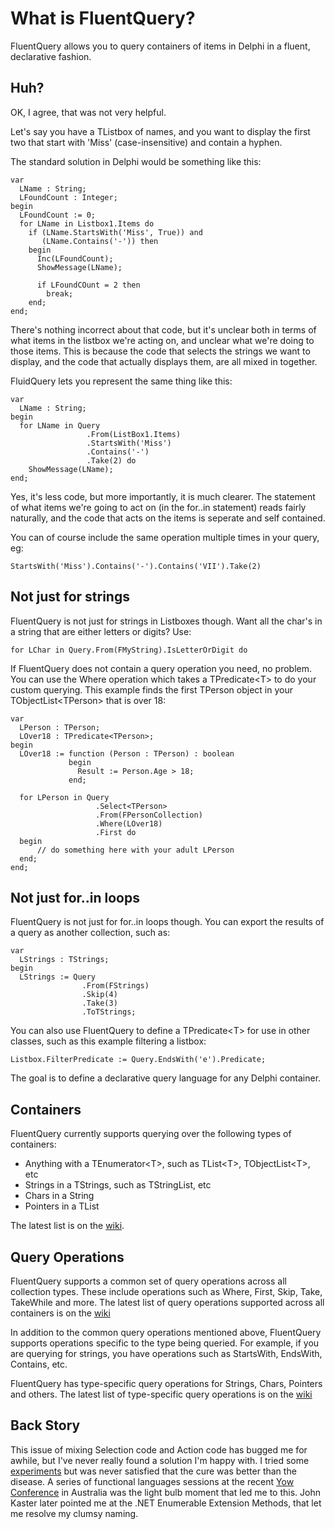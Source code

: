What is FluentQuery?
====================
FluentQuery allows you to query containers of items in Delphi in a fluent, declarative fashion. 


Huh?
----

OK, I agree, that was not very helpful. 

Let's say you have a TListbox of names, and you want to display the first two that start with 'Miss' (case-insensitive) and contain a hyphen.  

The standard solution in Delphi would be something like this:

    var
      LName : String;
      LFoundCount : Integer;
    begin
      LFoundCount := 0;
      for LName in Listbox1.Items do
        if (LName.StartsWith('Miss', True)) and
           (LName.Contains('-')) then
        begin
          Inc(LFoundCount);
          ShowMessage(LName);

          if LFoundCOunt = 2 then
            break;
        end;
    end;


There's nothing incorrect about that code, but it's unclear both in terms of what items in the listbox we're acting on, and unclear what we're doing to those items. This is because the code that selects the strings we want to display, and the code that actually displays them, are all mixed in together.

FluidQuery lets you represent the same thing like this:

    var
      LName : String;
    begin
      for LName in Query
                     .From(ListBox1.Items)
                     .StartsWith('Miss')
                     .Contains('-')
                     .Take(2) do
        ShowMessage(LName);
    end;

 
Yes, it's less code, but more importantly, it is much clearer. The statement of what items we're going to act on (in the for..in statement) reads fairly naturally, and the code that acts on the items is seperate and self contained. 

You can of course include the same operation multiple times in your query, eg: 

    StartsWith('Miss').Contains('-').Contains('VII').Take(2)


Not just for strings
--------------------

FluentQuery is not just for strings in Listboxes though. Want all the char's in a string that are either letters or digits? Use:
   
    for LChar in Query.From(FMyString).IsLetterOrDigit do
    
If FluentQuery does not contain a query operation you need, no problem. You can use the Where operation which takes a TPredicate&lt;T> to do your custom querying. This example finds the first TPerson object in your TObjectList&lt;TPerson> that is over 18: 

    var
      LPerson : TPerson;
      LOver18 : TPredicate<TPerson>;
    begin
      LOver18 := function (Person : TPerson) : boolean
                 begin
                   Result := Person.Age > 18;
                 end;

      for LPerson in Query
                       .Select<TPerson>
                       .From(FPersonCollection)
                       .Where(LOver18)
                       .First do
      begin
          // do something here with your adult LPerson
      end;
    end;
    
    
Not just for..in loops
--------------------------
FluentQuery is not just for for..in loops though. You can export the results of a query as another collection, such as:

    var
      LStrings : TStrings;
    begin
      LStrings := Query
                    .From(FStrings)
                    .Skip(4)
                    .Take(3)
                    .ToTStrings;

You can also use FluentQuery to define a TPredicate&lt;T> for use in other classes, such as this example filtering a listbox:

    Listbox.FilterPredicate := Query.EndsWith('e').Predicate;

The goal is to define a declarative query language for any Delphi container. 

Containers
----------
FluentQuery currently supports querying over the following types of containers:

- Anything with a TEnumerator&lt;T>, such as TList&lt;T>, TObjectList&lt;T>, etc 
- Strings in a TStrings, such as TStringList, etc
- Chars in a String
- Pointers in a TList

The latest list is on the [wiki](https://github.com/malcolmgroves/FluentQuery/wiki/Supported-Containers).


Query Operations
----------------
FluentQuery supports a common set of query operations across all collection types. These include operations such as Where, First, Skip, Take, TakeWhile and more. The latest list of query operations supported across all containers is on the [wiki](https://github.com/malcolmgroves/FluentQuery/wiki/common-query-operations)

 
In addition to the common query operations mentioned above, FluentQuery supports operations specific to the type being queried. For example, if you are querying for strings, you have operations such as StartsWith, EndsWith, Contains, etc.

FluentQuery has type-specific query operations for Strings, Chars, Pointers and others. The latest list of type-specific query operations is on the [wiki](https://github.com/malcolmgroves/FluentQuery/wiki/Type-specific-Operations) 


Back Story
----------
This issue of mixing Selection code and Action code has bugged me for awhile, but I've never really found a solution I'm happy with. I tried some [experiments](http://www.malcolmgroves.com/blog/?p=273) but was never satisfied that the cure was better than the disease. A series of functional languages sessions at the recent [Yow Conference](http://yowconference.com.au/) in Australia was the light bulb moment that led me to this. John Kaster later pointed me at the .NET Enumerable Extension Methods, that let me resolve my clumsy naming. 
